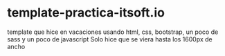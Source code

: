 # template-practica-itsoft.io
template que hice en vacaciones usando html, css, bootstrap, un poco de sass y un poco de javascript
Solo hice que se viera hasta los 1600px de ancho
